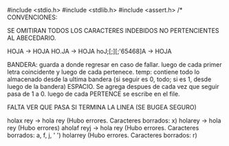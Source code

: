 #include <stdio.h>
#include <stdlib.h>
#include <assert.h>
/*
CONVENCIONES:

SE OMITIRAN TODOS LOS CARACTERES INDEBIDOS NO PERTENCIENTES AL ABECEDARIO.

HOJA -> HOJA
HO.JA -> HOJA
hoJ;[;][;'65468]A -> HOJA


BANDERA: guarda a donde regresar en caso de fallar. luego de cada primer letra coincidente y luego de cada pertenece.
temp: contiene todo lo almacenado desde la ultima bandera (si seguir es 0, todo; si es 1, desde luego de la bandera)
ESPACIO. Se agrega despues de cada vez que seguir pasa de 1 a 0.
luego de cada PERTENCE se escribe en el file.

FALTA VER QUE PASA SI TERMINA LA LINEA (SE BUGEA SEGURO)

holax rey -> hola rey (Hubo errores. Caracteres borrados: x)
holarey -> hola rey (Hubo errores)
aholaf reyj -> hola rey (Hubo errores. Caracteres borrados: a, f, j, ' ')
holarrey (Hubo errores. Caracteres borrados: r)